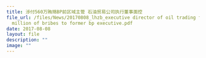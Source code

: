 ```yaml
---
title: 涉付560万贿赂BP前区域主管 石油贸易公司执行董事面控
file_url: /files/News/20170808_lhzb_executive director of oil trading firm gave
  million of bribes to former bp executive.pdf
date: 2017-08-08
layout: file
description: ""
image: ""
---
```

